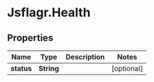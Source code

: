 # Jsflagr.Health

## Properties
Name | Type | Description | Notes
------------ | ------------- | ------------- | -------------
**status** | **String** |  | [optional] 


